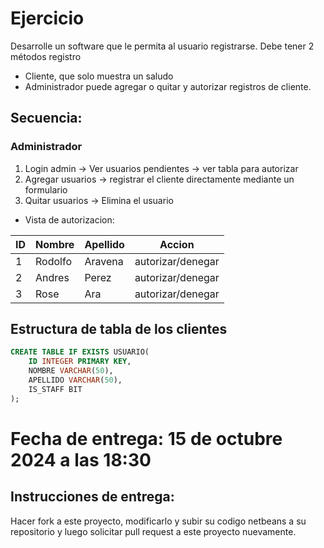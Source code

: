 # Ejercicio
Desarrolle un software que le permita al
usuario registrarse.
Debe tener 2 métodos registro
* Cliente, que solo muestra un saludo
* Administrador puede agregar o quitar y autorizar registros de cliente.


## Secuencia:
  
### Administrador

1. Login admin -> Ver usuarios pendientes -> ver tabla para autorizar
2. Agregar usuarios -> registrar el cliente directamente mediante un formulario
3. Quitar usuarios -> Elimina el usuario

* Vista de autorizacion:

| ID | Nombre | Apellido | Accion |
|----------|----------|----------|----------|
| 1 | Rodolfo   | Aravena  | autorizar/denegar
| 2 | Andres   | Perez   | autorizar/denegar
| 3 | Rose   | Ara   | autorizar/denegar

## Estructura de tabla de los clientes

```sql
CREATE TABLE IF EXISTS USUARIO(
	ID INTEGER PRIMARY KEY,
	NOMBRE VARCHAR(50),
	APELLIDO VARCHAR(50),
	IS_STAFF BIT
);
```

# Fecha de entrega: 15 de octubre 2024 a las 18:30

## Instrucciones de entrega:

Hacer fork a este proyecto, modificarlo y subir su codigo netbeans a su repositorio y luego solicitar pull request a este proyecto nuevamente.

